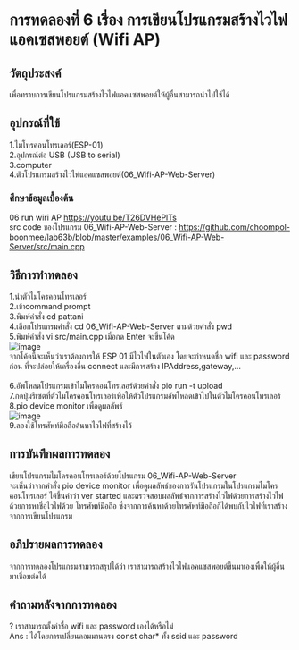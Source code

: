 # การทดลองที่ 6 เรื่อง การเขียนโปรแกรมสร้างไวไฟแอคเซสพอยต์ (Wifi AP)
## วัตถุประสงค์
เพื่อทราบการเขียนโปรแกรมสร้างไวไฟแอคแซสพอยต์ให้ผู้อื่นสามารถนำไปใช้ได้
## อุปกรณ์ที่ใช้
1.ไมโทรคอนโทรเลอร์(ESP-01) <br>
2.อุปกรณ์ต่อ USB (USB to serial) <br>
3.computer <br>
4.ตัวโปรแกรมสร้างไวไฟแอคแซสพอยต์(06_Wifi-AP-Web-Server)
### ศึกษาข้อมูลเบื้องต้น
06 run wiri AP https://youtu.be/T26DVHePlTs <br>
src code ของโปรแกรม 06_Wifi-AP-Web-Server : https://github.com/choompol-boonmee/lab63b/blob/master/examples/06_Wifi-AP-Web-Server/src/main.cpp
## วิธีการทำทดลอง
1.นำตัวไมโครคอนโทรเลอร์ <br>
2.เข้าcommand prompt <br>
3.พิมพ์คำสั่ง cd pattani <br>
4.เลือกโปรแกรมคำสั่ง cd 06_Wifi-AP-Web-Server ตามด้วยคำสั่ง pwd <br>
5.พิมพ์คำสั่ง vi src/main.cpp เมื่อกด Enter จะขึ้นโค้ด <br>
![image](https://user-images.githubusercontent.com/80882373/112315576-d8a02600-8cdc-11eb-994f-0e0d43876018.png) <br>
จากโค้ดนี้จะเห็นว่าเราต้องการให้ ESP 01 มีไวไฟในตัวเอง โดยจะกำหนดชื่อ wifi และ password ก่อน ที่จะปล่อยให้เครื่องอื่น connect และมีการสร้าง IPAddress,gateway,... <br>
<br>
6.อัพโหลดโปรแกรมเข้าไมโครคอนโทรเลอร์ด้วยคำสั่ง pio run -t upload <br>
7.กดปุ่มรีเซตที่ตัวไมโครคอนโทรเลอร์เพื่อให้ตัวโปรแกรมอัพโหลดเข้าไปในตัวไมโครคอนโทรเลอร์ <br>
8.pio device monitor เพื่อดูผลลัพธ์ <br>
![image](https://media.discordapp.net/attachments/663373978848591875/824268883812286514/112267769-87763f00-8ca8-11eb-95fb-a1954d9ab226.png?width=735&height=430) <br>
9.ลองใช้โทรศัพท์มือถือค้นหาไวไฟที่สร้างไว้
## การบันทึกผลการทดลอง
เขียนโปรแกรมไมโครคอนโทรเลอร์ด้วยโปรแกรม 06_Wifi-AP-Web-Server <br>
จะเห็นว่าจากคำสั่ง pio device monitor เพื่อดูผลลัพธ์ของการรันโปรแกรมในโปรแกรมไมโครคอนโทรเลอร์ ได้ขึ้นคำว่า ver started และตรวจสอบผลลัพธ์จากการสร้างไวไฟด้วยการสร้างไวไฟด้วยการหาชื่อไวไฟด้วย โทรศัพท์มือถือ ซึ่งจากการค้นหาด้วยโทรศัพท์มือถือก็ได้พบกับไวไฟที่เราสร้างจากการเขียนโปรแกรม
## อภิปรายผลการทดลอง
จากการทดลองโปรแกรมสามารถสรุปได้ว่า เราสามารถสร้างไวไฟแอคแซสพอยต์ขึ้นมาเองเพื่อให้ผู้อื่นมาเชื่อมต่อได้
## คำถามหลังจากการทดลอง
? เราสามารถตั้งค่าชื่อ wifi และ password เองได้หรือไม่ <br>
Ans : ได้โดยการเปลี่ยนคอมมานตรง const char* ทั้ง ssid และ password
